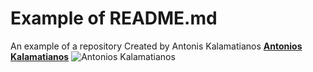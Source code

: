 # Example of README.md
An example of a repository
Created by Antonis Kalamatianos [**Antonios Kalamatianos**](https://www.linkedin.com/in/antonios-kalamatianos-bb2b1542/)
![Antonios Kalamatianos](https://media.licdn.com/dms/image/C5603AQHZB-UXk4cl_Q/profile-displayphoto-shrink_400_400/0/1516986811070?e=1724284800&v=beta&t=n2V4Gd1DJ62jFAd3vMcPpEiV39-OSaWyEXGKpQzV8Gk)
